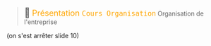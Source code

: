 > <span style="font-size: 1.5em">📖</span> <span style="color: orange; font-size: 1.3em;">Présentation `Cours Organisation`</span>
> Organisation de l'entreprise

(on s'est arrêter slide 10)